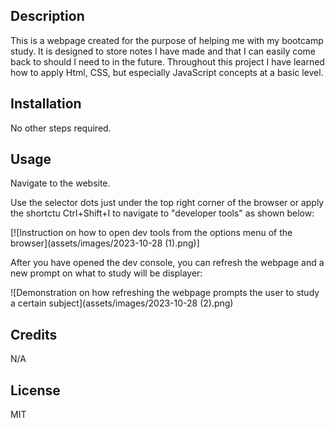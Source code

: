 
## Description

This is a webpage created for the purpose of helping me with my bootcamp study. It is designed to store notes I have made and that I can easily come back to should I need to in the future.
Throughout this project I have learned how to apply Html, CSS, but especially JavaScript concepts at a basic level.

## Installation

No other steps required.

## Usage

Navigate to the website.

Use the selector dots just under the top right corner of the browser or apply the shortctu Ctrl+Shift+I to navigate to "developer tools" as shown below:

[![Instruction on how to open dev tools from the options menu of the browser](assets/images/2023-10-28 (1).png)]

After you have opened the dev console, you can refresh the webpage and a new prompt on what to study will be displayer:

![Demonstration on how refreshing the webpage prompts the user to study a certain subject](assets/images/2023-10-28 (2).png)

## Credits

N/A

## License

MIT
